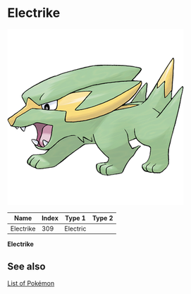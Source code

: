 # Electrike


![Electrike](images/309.png)

| **Name** | **Index** | **Type 1** | **Type 2** |
|----|----|----|----|
| Electrike | 309 | Electric  |  |

**Electrike** 

## See also

[List of Pokémon](../pokemon.md)
